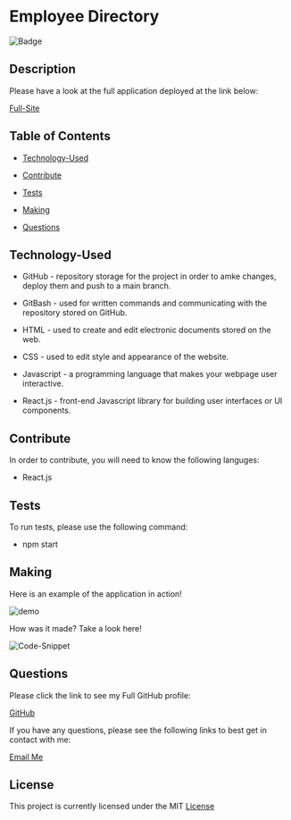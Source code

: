 # Employee Directory


![Badge](https://img.shields.io/badge/license-MIT-blue)
  

## Description

 


Please have a look at the full application deployed at the link below:

[Full-Site]()



## Table of Contents


* [Technology-Used](#technology-used)

* [Contribute](#contribute)

* [Tests](#tests)

* [Making](#making)

* [Questions](#questions)




## Technology-Used

- GitHub - repository storage for the project in order to amke changes, deploy them and push to a main branch. 

- GitBash - used for written commands and communicating with the repository stored on GitHub.

- HTML - used to create and edit electronic documents stored on the web.

- CSS - used to edit style and appearance of the website.

- Javascript - a programming language that makes your webpage user interactive.

- React.js - front-end Javascript library for building user interfaces or UI components.


## Contribute 
    
In order to contribute, you will need to know the following languges:
    
  - React.js

## Tests

To run tests, please use the following command:

  - npm start


## Making

Here is an example of the application in action!

![demo]()


How was it made? Take a look here!




![Code-Snippet]()


## Questions

Please click the link to see my Full GitHub profile:

[GitHub](https://github.com/dnovelli1)

If you have any questions, please see the following links to best get in contact with me:

[Email Me](jakenovelli11@gmail.com)


## License

This project is currently licensed under the MIT [License](https://choosealicense.com/licenses/mit/)
  

